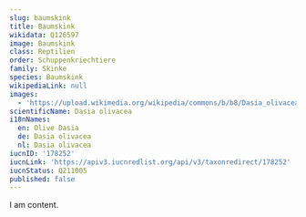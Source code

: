 ```yaml
---
slug: baumskink
title: Baumskink
wikidata: Q126597
image: Baumskink
class: Reptilien
order: Schuppenkriechtiere
family: Skinke
species: Baumskink
wikipediaLink: null
images:
  - 'https://upload.wikimedia.org/wikipedia/commons/b/b8/Dasia_olivacea.jpg'
scientificName: Dasia olivacea
i18nNames:
  en: Olive Dasia
  de: Dasia olivacea
  nl: Dasia olivacea
iucnID: '178252'
iucnLink: 'https://apiv3.iucnredlist.org/api/v3/taxonredirect/178252'
iucnStatus: Q211005
published: false
---
```


I am content.
